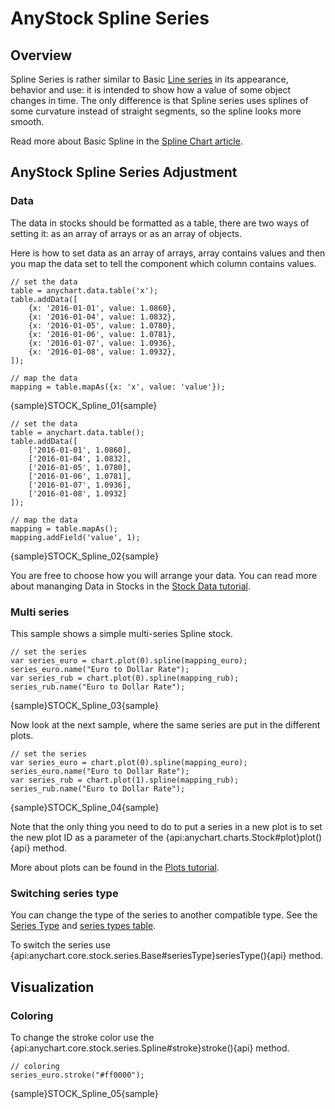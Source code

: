 # AnyStock Spline Series

## Overview

Spline Series is rather similar to Basic [Line series](Line) in its appearance, behavior and use: it is intended to show how a value of some object changes in time. The only difference is that Spline series uses splines of some curvature instead of straight segments, so the spline looks more smooth.

Read more about Basic Spline in the [Spline Chart article](../../Basic_Charts/Spline_Chart).

## AnyStock Spline Series Adjustment

### Data 

The data in stocks should be formatted as a table, there are two ways of setting it: as an array of arrays or as an array of objects. 

Here is how to set data as an array of arrays, array contains values and then you map the data set to tell the component which column contains values.

```
// set the data
table = anychart.data.table('x');
table.addData([
    {x: '2016-01-01', value: 1.0860},
    {x: '2016-01-04', value: 1.0832},
    {x: '2016-01-05', value: 1.0780},
    {x: '2016-01-06', value: 1.0781},
    {x: '2016-01-07', value: 1.0936},
    {x: '2016-01-08', value: 1.0932},
]);
  
// map the data
mapping = table.mapAs({x: 'x', value: 'value'});
```

{sample}STOCK\_Spline\_01{sample}

```
// set the data
table = anychart.data.table();
table.addData([
    ['2016-01-01', 1.0860],
    ['2016-01-04', 1.0832],
    ['2016-01-05', 1.0780],
    ['2016-01-06', 1.0781],
    ['2016-01-07', 1.0936],
    ['2016-01-08', 1.0932]
]);
  
// map the data
mapping = table.mapAs();
mapping.addField('value', 1);
```

{sample}STOCK\_Spline\_02{sample}

You are free to choose how you will arrange your data. You can read more about mananging Data in Stocks in the [Stock Data tutorial](../Data).

### Multi series

This sample shows a simple multi-series Spline stock. 

```  
// set the series
var series_euro = chart.plot(0).spline(mapping_euro);
series_euro.name("Euro to Dollar Rate");
var series_rub = chart.plot(0).spline(mapping_rub);
series_rub.name("Euro to Dollar Rate");
```

{sample}STOCK\_Spline\_03{sample}

Now look at the next sample, where the same series are put in the different plots.

```  
// set the series
var series_euro = chart.plot(0).spline(mapping_euro);
series_euro.name("Euro to Dollar Rate");
var series_rub = chart.plot(1).spline(mapping_rub);
series_rub.name("Euro to Dollar Rate");
```

{sample}STOCK\_Spline\_04{sample}

Note that the only thing you need to do to put a series in a new plot is to set the new plot ID as a parameter of the {api:anychart.charts.Stock#plot}plot(){api} method.

More about plots can be found in the [Plots tutorial](../Chart_Plots).

### Switching series type

You can change the type of the series to another compatible type. See the [Series Type](Series_Type) and [series types table](Supported_Series#list_of_supported_series).

To switch the series use {api:anychart.core.stock.series.Base#seriesType}seriesType(){api} method.

## Visualization

### Coloring

To change the stroke color use the {api:anychart.core.stock.series.Spline#stroke}stroke(){api} method.

```
// coloring
series_euro.stroke("#ff0000");
```
{sample}STOCK\_Spline\_05{sample}